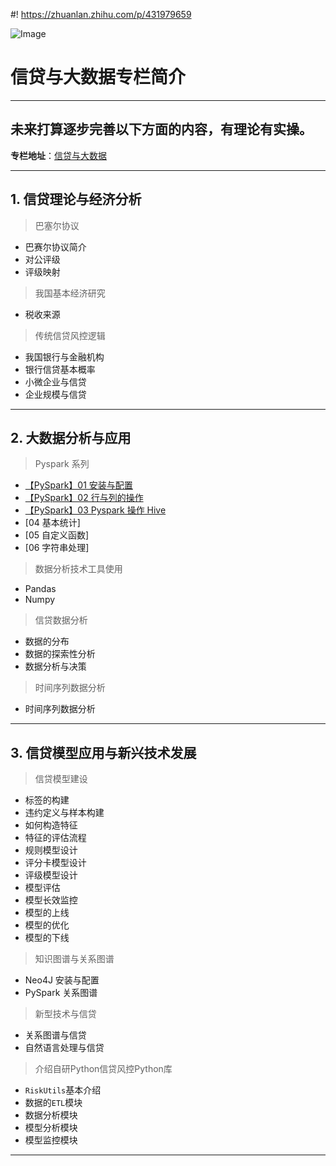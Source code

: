 #! https://zhuanlan.zhihu.com/p/431979659

![Image](https://pic4.zhimg.com/80/v2-19355edf89ce7769b0f835849ff88091.jpg)

# 信贷与大数据专栏简介

---

## 未来打算逐步完善以下方面的内容，有理论有实操。

**专栏地址**：[信贷与大数据](https://www.zhihu.com/column/c_1441835896932458496)

---

## 1. 信贷理论与经济分析

> 巴塞尔协议

- 巴赛尔协议简介
- 对公评级
- 评级映射

> 我国基本经济研究

- 税收来源

> 传统信贷风控逻辑

- 我国银行与金融机构
- 银行信贷基本概率
- 小微企业与信贷
- 企业规模与信贷

---

## 2. 大数据分析与应用

> Pyspark 系列

- [【PySpark】01 安装与配置](https://zhuanlan.zhihu.com/p/362807220)
- [【PySpark】02 行与列的操作](https://zhuanlan.zhihu.com/p/431957708)
- [【PySpark】03 Pyspark 操作 Hive](https://zhuanlan.zhihu.com/p/431956482)
- [04 基本统计]
- [05 自定义函数]
- [06 字符串处理]

> 数据分析技术工具使用

- Pandas
- Numpy

> 信贷数据分析

- 数据的分布
- 数据的探索性分析
- 数据分析与决策

> 时间序列数据分析

- 时间序列数据分析

---

## 3. 信贷模型应用与新兴技术发展

> 信贷模型建设

- 标签的构建
- 违约定义与样本构建
- 如何构造特征
- 特征的评估流程
- 规则模型设计
- 评分卡模型设计
- 评级模型设计
- 模型评估
- 模型长效监控
- 模型的上线
- 模型的优化
- 模型的下线

> 知识图谱与关系图谱

- Neo4J 安装与配置
- PySpark 关系图谱

> 新型技术与信贷

- 关系图谱与信贷
- 自然语言处理与信贷


> 介绍自研Python信贷风控Python库

- `RiskUtils`基本介绍
- 数据的`ETL`模块
- 数据分析模块
- 模型分析模块
- 模型监控模块

---

